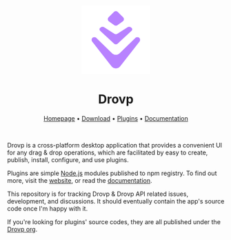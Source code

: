 <div align="center">
	<img src="media/logo.svg" width="158" height="158">
	<h1>Drovp</h1>
	<p>
		<a href="https://drovp.app">Homepage</a>
		• <a href="https://drovp.app/download">Download</a>
		• <a href="https://drovp.app/plugins">Plugins</a>
		• <a href="https://drovp.app/docs">Documentation</a>
	</p>
	<br>
</div>

Drovp is a cross-platform desktop application that provides a convenient UI for any drag &amp; drop operations, which are facilitated by easy to create, publish, install, configure, and use plugins.

Plugins are simple [Node.js](https://nodejs.org) modules published to npm registry. To find out more, visit the [website](https://drovp.app), or read the [documentation](https://drovp.app/docs).

This repository is for tracking Drovp & Drovp API related issues, development, and discussions. It should eventually contain the app's source code once I'm happy with it.

If you're looking for plugins' source codes, they are all published under the [Drovp org](https://github.com/drovp).
